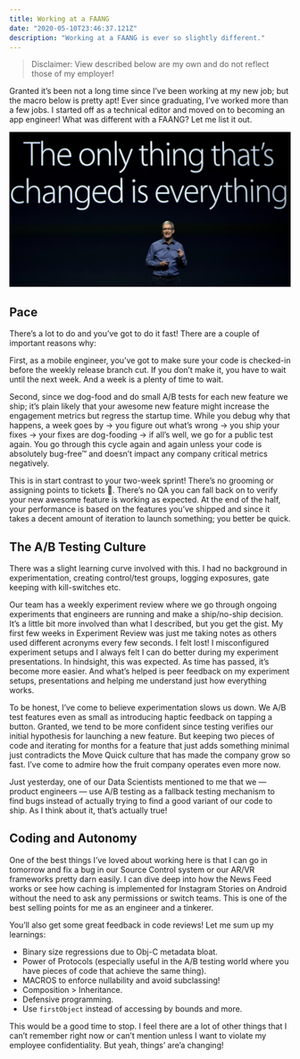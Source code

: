 ```yaml
---
title: Working at a FAANG
date: "2020-05-10T23:46:37.121Z"
description: "Working at a FAANG is ever so slightly different."
---
```


> Disclaimer: View described below are my own and do not reflect those of my employer!

Granted it’s been not a long time since I’ve been working at my new job; but the macro below is pretty apt! Ever since graduating, I’ve worked more than a few jobs. I started off as a technical editor and moved on to becoming an app engineer! What was different with a FAANG? Let me list it out.

![Cook](./faang-1.png)

## Pace
There’s a lot to do and you’ve got to do it fast! There are a couple of important reasons why:

First, as a mobile engineer, you’ve got to make sure your code is checked-in before the weekly release branch cut. If you don’t make it, you have to wait until the next week. And a week is a plenty of time to wait.

Second, since we dog-food and do small A/B tests for each new feature we ship; it’s plain likely that your awesome new feature might increase the engagement metrics but regress the startup time. While you debug why that happens, a week goes by → you figure out what’s wrong → you ship your fixes → your fixes are dog-fooding → if all’s well, we go for a public test again. You go through this cycle again and again unless your code is absolutely bug-free™ and doesn’t impact any company critical metrics negatively.

This is in start contrast to your two-week sprint! There’s no grooming or assigning points to tickets 🎫. There’s no QA you can fall back on to verify your new awesome feature is working as expected. At the end of the half, your performance is based on the features you’ve shipped and since it takes a decent amount of iteration to launch something; you better be quick.

## The A/B Testing Culture
There was a slight learning curve involved with this. I had no background in experimentation, creating control/test groups, logging exposures, gate keeping with kill-switches etc.

Our team has a weekly experiment review where we go through ongoing experiments that engineers are running and make a ship/no-ship decision. It’s a little bit more involved than what I described, but you get the gist. My first few weeks in Experiment Review was just me taking notes as others used different acronyms every few seconds. I felt lost! I misconfigured experiment setups and I always felt I can do better during my experiment presentations. In hindsight, this was expected. As time has passed, it’s become more easier. And what’s helped is peer feedback on my experiment setups, presentations and helping me understand just how everything works.

To be honest, I’ve come to believe experimentation slows us down. We A/B test features even as small as introducing haptic feedback on tapping a button. Granted, we tend to be more confident since testing verifies our initial hypothesis for launching a new feature. But keeping two pieces of code and iterating for months for a feature that just adds something minimal just contradicts the Move Quick culture that has made the company grow so fast. I’ve come to admire how the fruit company operates even more now.

Just yesterday, one of our Data Scientists mentioned to me that we — product engineers — use A/B testing as a fallback testing mechanism to find bugs instead of actually trying to find a good variant of our code to ship. As I think about it, that’s actually true!

## Coding and Autonomy

One of the best things I’ve loved about working here is that I can go in tomorrow and fix a bug in our Source Control system or our AR/VR frameworks pretty darn easily. I can dive deep into how the News Feed works or see how caching is implemented for Instagram Stories on Android without the need to ask any permissions or switch teams. This is one of the best selling points for me as an engineer and a tinkerer.

You’ll also get some great feedback in code reviews! Let me sum up my learnings:

- Binary size regressions due to Obj-C metadata bloat.
- Power of Protocols (especially useful in the A/B testing world where you have pieces of code that achieve the same thing).
- MACROS to enforce nullability and avoid subclassing! 
- Composition > Inheritance.
- Defensive programming.
- Use `firstObject` instead of accessing by bounds and more.

This would be a good time to stop. I feel there are a lot of other things that I can’t remember right now or can’t mention unless I want to violate my employee confidentiality. But yeah, things’ are’a changing!


